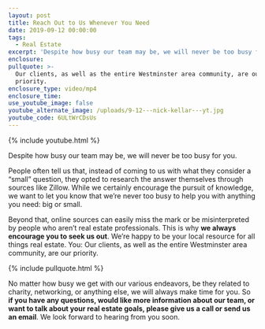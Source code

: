 ```yaml
---
layout: post
title: Reach Out to Us Whenever You Need
date: 2019-09-12 00:00:00
tags:
  - Real Estate
excerpt: 'Despite how busy our team may be, we will never be too busy for you.'
enclosure:
pullquote: >-
  Our clients, as well as the entire Westminster area community, are our
  priority.
enclosure_type: video/mp4
enclosure_time:
use_youtube_image: false
youtube_alternate_image: /uploads/9-12---nick-kellar---yt.jpg
youtube_code: 6ULtWrCDsUs
---
```


{% include youtube.html %}

Despite how busy our team may be, we will never be too busy for you.

People often tell us that, instead of coming to us with what they consider a “small” question, they opted to research the answer themselves through sources like Zillow. While we certainly encourage the pursuit of knowledge, we want to let you know that we’re never too busy to help you with anything you need: big or small.

Beyond that, online sources can easily miss the mark or be misinterpreted by people who aren’t real estate professionals. This is why **we always encourage you to seek us out**. We’re happy to be your local resource for all things real estate. You: Our clients, as well as the entire Westminster area community, are our priority.

{% include pullquote.html %}

No matter how busy we get with our various endeavors, be they related to charity, networking, or anything else, we will always make time for you. So **if you have any questions, would like more information about our team, or want to talk about your real estate goals, please give us a call or send us an email**. We look forward to hearing from you soon.